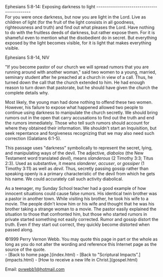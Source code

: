  <head> <title>(PVW) Ephesians 5:8-14: Exposing darkness to light</title> <meta content="IE=9" http-equiv="X-UA-Compatible"></meta> <link href="css/page_style.css" rel="stylesheet" type="text/css"></link> </head><body><div class="page_style"> Ephesians 5:8-14: Exposing darkness to light
--------------------------------------------

<div class="p">For you were once darkness, but now you are light in the Lord. Live as children of light (for the fruit of the light consists in all goodness, righteousness and truth) and find out what pleases the Lord. Have nothing to do with the fruitless deeds of darkness, but rather expose them. For it is shameful even to mention what the disobedient do in secret. But everything exposed by the light becomes visible, for it is light that makes everything visible.

Ephesians 5:8-14, NIV</div>"If you become pastor of our church we will spread rumors that you are running around with another woman," said two women to a young, married, seminary student after he preached at a church in view of a call. Thus, he turned down the call that the church extended to him. He had enough reason to turn down that pastorate, but he should have given the church the complete details why.

Most likely, the young man had done nothing to offend these two women. However, his failure to expose what happened allowed two people to continue using darkness to manipulate the church secretly. We should bring rumors out in the open that carry accusations to find out the truth and end the rumors immediately. Those who tell such rumors should account for where they obtained their information. We shouldn't start an Inquisition, but seek repentance and forgiveness recognizing that we may also need such correction (Galatians 6:1-5).

This passage uses "darkness" symbolically to represent the secret, lying, and manipulating ways of the devil. The adjective, *diabolos* (the New Testament word translated *devil*), means *slanderous* (2 Timothy 3:3; Titus 2:3). Used as substantive, it means *slanderer*, *accuser*, or *gossiper* (1 Timothy 3:11) as well as *devil*. Thus, secretly passing gossip rather than speaking openly is a primary characteristic of the devil from which he gets his name. We could accurately call such activity diabolical.

As a teenager, my Sunday School teacher had a good example of how innocent situations could cause false rumors. His identical twin brother was a pastor in another town. While visiting his brother, he took his wife to a movie. The people didn't know him or his wife and thought that he was his brother taking a strange woman to a movie. The pastor easily explained the situation to those that confronted him, but those who started rumors in private started something not easily corrected. Rumor and gossip distort the truth. Even if they start out correct, they quickly become distorted when passed along.

<div class="copy">©1999 Perry Vernon Webb. You may quote this page in part or the whole as long as you do not alter the wording and reference this Internet page as the source of the quote.</div>  </div>- [Back to home page.](index.html)
- [Back to "Scriptural Impacts".](impacts.html)
- [How to receive a new life in Christ.](gospel.html)

Email: [pvwebb1@hotmail.com](mailto:pvwebb1@hotmail.com)

